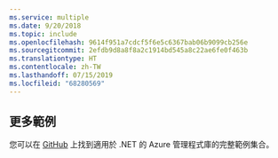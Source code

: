 ```yaml
---
ms.service: multiple
ms.date: 9/20/2018
ms.topic: include
ms.openlocfilehash: 9614f951a7cdcf5f6e5c6367bab06b9099cb256e
ms.sourcegitcommit: 2efdb9d8a8f8a2c1914bd545a8c22ae6fe0f463b
ms.translationtype: HT
ms.contentlocale: zh-TW
ms.lasthandoff: 07/15/2019
ms.locfileid: "68280569"
---
```

## <a name="more-samples"></a>更多範例

您可以在 [GitHub](https://github.com/Azure/azure-sdk-for-net/blob/Fluent/README.md#sample-code) 上找到適用於 .NET 的 Azure 管理程式庫的完整範例集合。